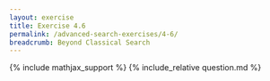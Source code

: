 ```yaml
---
layout: exercise
title: Exercise 4.6
permalink: /advanced-search-exercises/4-6/
breadcrumb: Beyond Classical Search
---
```


{% include mathjax_support %}
{% include_relative question.md %}

